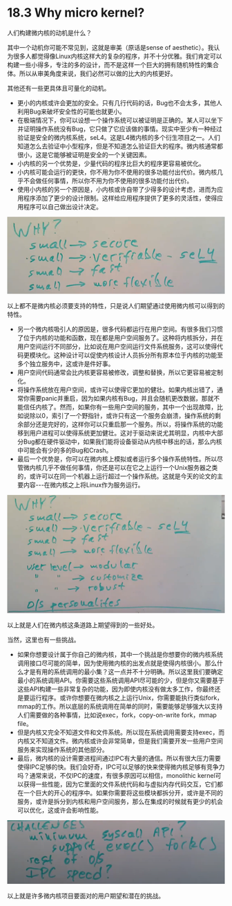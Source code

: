 # 18.3 Why micro kernel?

人们构建微内核的动机是什么？

其中一个动机你可能不常见到，这就是审美（原话是sense of aesthetic）。我认为很多人都觉得像Linux内核这样大的复杂的程序，并不十分优雅。我们肯定可以构建一些小得多，专注的多的设计，而不是这样一个巨大的拥有随机特性的集合体。所以从审美角度来说，我们必然可以做的比大的内核更好。

其他还有一些更具体且可量化的动机。

* 更小的内核或许会更加的安全。只有几行代码的话，Bug也不会太多，其他人利用Bug来破坏安全性的可能也就更小。
* 在极端情况下，你可以设想一个操作系统可以被证明是正确的。某人可以坐下并证明操作系统没有Bug，它只做了它应该做的事情。现实中至少有一种经过验证是安全的微内核系统，seL4。这是L4微内核的多个衍生项目之一。人们知道怎么去验证中小型程序，但是不知道怎么验证巨大的程序。微内核通常都很小，这是它能够被证明是安全的一个关键因素。
* 小内核的另一个优势是，少量代码的程序比巨大的程序更容易被优化。
* 小内核可能会运行的更快，你不用为你不使用的很多功能付出代价。微内核几乎不会做任何事情，所以你不用为你不使用的很多功能付出代价。
* 使用小内核的另一个原因是，小内核或许自带了少得多的设计考虑，进而为应用程序添加了更少的设计限制。这样给应用程序提供了更多的灵活性，使得应用程序可以自己做出设计决定。

![](../.gitbook/assets/image%20%28474%29.png)

以上都不是微内核必须要支持的特性，只是说人们期望通过使用微内核可以得到的特性。

* 另一个微内核吸引人的原因是，很多代码都运行在用户空间。有很多我们习惯了位于内核的功能和函数，现在都是用户空间服务了。这种将内核拆分，并在用户空间运行不同部分，比如说在用户空间运行文件系统服务，这可以使得代码更模块化。这种设计可以促使内核设计人员拆分所有原本位于内核的功能至多个独立服务中，这或许是件好事。
* 用户空间代码通常会比内核更容易被修改，调整和替换，所以它更容易被定制化。
* 将操作系统放在用户空间，或许可以使得它更加的健壮。如果内核出错了，通常你需要panic并重启，因为如果内核有Bug，并且会随机更改数据，那就不能信任内核了。然而，如果你有一些用户空间的服务，其中一个出现故障，比如说除以0，索引了一个野指针，或许只有这一个服务会崩溃，操作系统的剩余部分还是完好的，这样你可以只重启那一个服务。所以，将操作系统的功能移到用户进程可以使得系统更加健壮。这对于驱动来说尤其明显，内核中大部分Bug都在硬件驱动中，如果我们能将设备驱动从内核中移出的话，那么内核中可能会有少的多的Bug和Crash。
* 最后一个优势是，你可以在微内核上模拟或者运行多个操作系统特性。所以尽管微内核几乎不做任何事情，你还是可以在它之上运行一个Unix服务器之类的，或许可以在同一个机器上运行超过一个操作系统。这就是今天的论文的主要内容---在微内核之上将Linux作为服务运行。

![](../.gitbook/assets/image%20%28332%29.png)

以上就是人们在微内核这条道路上期望得到的一些好处。

当然，这里也有一些挑战。

* 如果你想要设计属于你自己的微内核，其中一个挑战是你想要你的微内核系统调用接口尽可能的简单，因为使用微内核的出发点就是使得内核很小。那么什么才是有用的系统调用的最小集？这一点并不十分明确。所以这里我们要确定最小的系统调用API。你需要这些系统调用API尽可能的少，但是你又需要基于这些API构建一些非常复杂的功能，因为即使内核没有做太多工作，你最终还是要运行程序。或许你想要在微内核之上运行Unix，你需要能执行类似fork，mmap的工作。所以底层的系统调用在简单的同时，需要能够足够强大以支持人们需要做的各种事情，比如说exec，fork，copy-on-write fork，mmap file。
* 但是内核又完全不知道文件和文件系统。所以现在系统调用需要支持exec，而内核又不知道文件。微内核或许会非常简单，但是我们需要开发一些用户空间服务来实现操作系统的其他部分。
* 最后，微内核的设计需要进程间通过IPC有大量的通信。所以有很大压力需要使得IPC足够的快。我们会好奇，IPC可以足够的快来使得微内核足够有竞争力吗？通常来说，不仅IPC的速度，有很多原因可以相信，monolithic kernel可以获得一些性能，因为它里面的文件系统代码和与虚拟内存代码交互，它们都在一个巨大的开心的程序中。如果你需要将这些模块都拆分开，或许是不同的服务，或许是拆分到内核和用户空间服务，那么在集成的时候就有更少的机会可以优化，这或许会影响性能。

![](../.gitbook/assets/image%20%28402%29.png)

以上就是许多微内核项目要面对的用户期望和潜在的挑战。

